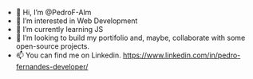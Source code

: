 - 👋 Hi, I’m @PedroF-Alm
- 👀 I’m interested in Web Development
- 🌱 I’m currently learning JS 
- 💞️ I’m looking to build my portifolio and, maybe, collaborate with some open-source projects.
- 📫 You can find me on Linkedin. https://www.linkedin.com/in/pedro-fernandes-developer/

<!---
PedroF-Alm/PedroF-Alm is a ✨ special ✨ repository because its `README.md` (this file) appears on your GitHub profile.
You can click the Preview link to take a look at your changes.
--->
